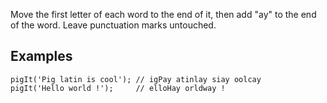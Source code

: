 Move the first letter of each word to the end of it, then add "ay" to the end of the word. Leave punctuation marks untouched.

## Examples
```
pigIt('Pig latin is cool'); // igPay atinlay siay oolcay
pigIt('Hello world !');     // elloHay orldway !
```
